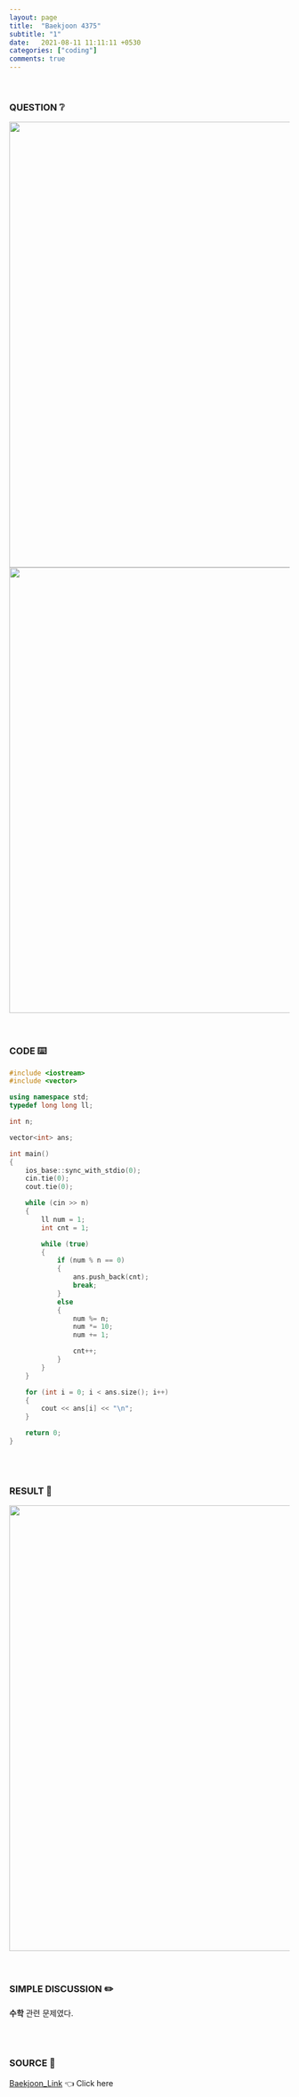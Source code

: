 ```yaml
---
layout: page
title:  "Baekjoon 4375"
subtitle: "1"
date:   2021-08-11 11:11:11 +0530
categories: ["coding"]
comments: true
---
```


<br>

### QUESTION ❔

<img src="{{ '/assets/baekjoon/4375.jpg' }}" style="width: 800px; height: auto; margin-left: auto; margin-right: auto; display: block;">
<img src="{{ '/assets/baekjoon/4375a.jpg' }}" style="width: 800px; height: auto; margin-left: auto; margin-right: auto; display: block;">  

<br>
<br>

### CODE ⌨️

```c++
#include <iostream>
#include <vector>

using namespace std;
typedef long long ll;

int n;

vector<int> ans;

int main()
{
	ios_base::sync_with_stdio(0);
	cin.tie(0);
	cout.tie(0);

	while (cin >> n)
	{
		ll num = 1;
		int cnt = 1;

		while (true)
		{
			if (num % n == 0)
			{
				ans.push_back(cnt);
				break;
			}
			else
			{
				num %= n;
				num *= 10;
				num += 1;

				cnt++;
			}
		}
	}

	for (int i = 0; i < ans.size(); i++)
	{
		cout << ans[i] << "\n";
	}

	return 0;
}
```  

<br>
<br>

### RESULT 💛

<img src="{{ '/assets/baekjoon/4375r.jpg' }}" style="width: 800px; height: auto; margin-left: auto; margin-right: auto; display: block;">  

<br>
<br>

### SIMPLE DISCUSSION ✏️

**수학** 관련 문제였다.  

<br>
<br>

### SOURCE 💎

[Baekjoon_Link][link] 👈 Click here  

<br>

<script src="https://utteranc.es/client.js"
        repo="DCherish/DCherish.github.io"
        issue-term="pathname"
        theme="boxy-light"
        crossorigin="anonymous"
        async>
</script>

[link]: https://www.acmicpc.net/problem/4375